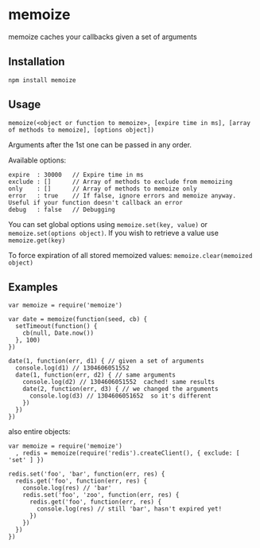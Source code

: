 memoize
=======
memoize caches your callbacks given a set of arguments

Installation
------------
    npm install memoize

Usage
-----

    memoize(<object or function to memoize>, [expire time in ms], [array of methods to memoize], [options object])

Arguments after the 1st one can be passed in any order.

Available options:

    expire  : 30000   // Expire time in ms
    exclude : []      // Array of methods to exclude from memoizing
    only    : []      // Array of methods to memoize only
    error   : true    // If false, ignore errors and memoize anyway. Useful if your function doesn't callback an error
    debug   : false   // Debugging

You can set global options using `memoize.set(key, value)` or `memoize.set(options object)`.
If you wish to retrieve a value use `memoize.get(key)`

To force expiration of all stored memoized values: `memoize.clear(memoized object)`

Examples
--------

    var memoize = require('memoize')

    var date = memoize(function(seed, cb) {
      setTimeout(function() {
        cb(null, Date.now())
      }, 100)
    })

    date(1, function(err, d1) { // given a set of arguments
      console.log(d1) // 1304606051552
      date(1, function(err, d2) { // same arguments
        console.log(d2) // 1304606051552  cached! same results
        date(2, function(err, d3) { // we changed the arguments
          console.log(d3) // 1304606051652  so it's different
        })
      })
    })

also entire objects:

    var memoize = require('memoize')
      , redis = memoize(require('redis').createClient(), { exclude: [ 'set' ] })

    redis.set('foo', 'bar', function(err, res) {
      redis.get('foo', function(err, res) {
        console.log(res) // 'bar'
        redis.set('foo', 'zoo', function(err, res) {
          redis.get('foo', function(err, res) {
            console.log(res) // still 'bar', hasn't expired yet!
          })
        })
      })
    })